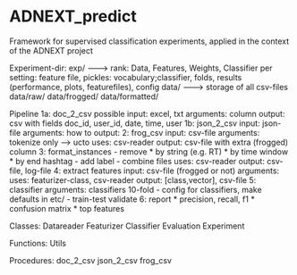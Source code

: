 # ADNEXT_predict
Framework for supervised classification experiments, applied in the context of the ADNEXT project

Experiment-dir:
    exp/ ---> rank: Data, Features, Weights, Classifier
    per setting: feature file, pickles: vocabulary;classifier, folds, results (performance, plots, featurefiles), config
    data/ ---> storage of all csv-files
    data/raw/
    data/frogged/
    data/formatted/

Pipeline
    1a: doc_2_csv
        possible input: excel, txt
        arguments: column
        output: csv with fields doc_id, user_id, date, time, user
    1b: json_2_csv
        input: json-file
        arguments: how to 
        output: 
    2: frog_csv
        input: csv-file
        arguments: tokenize only --> ucto
        uses: csv-reader
        output: csv-file with extra (frogged) column
    3: format_instances
        - remove 
            * by string (e.g. RT)
            * by time window
            * by end hashtag 
        - add label
        - combine files
        uses: csv-reader
        output: csv-file, log-file
    4: extract features
        input: csv-file (frogged or not)
        arguments: 
        uses: featurizer-class, csv-reader
        output: [class,vector], csv-file
    5: classifier
        arguments:
            classifiers
            10-fold
            - config for classifiers, make defaults in etc/ - 
            train-test
            validate
    6: report
        * precision, recall, f1
        * confusion matrix
        * top features

Classes:
    Datareader
    Featurizer
    Classifier
    Evaluation
    Experiment

Functions:
    Utils

Procedures:
    doc_2_csv
    json_2_csv
    frog_csv
